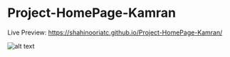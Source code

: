 # Project-HomePage-Kamran
Live Preview: https://shahinooriatc.github.io/Project-HomePage-Kamran/

![alt text](http://url/to/img.png)